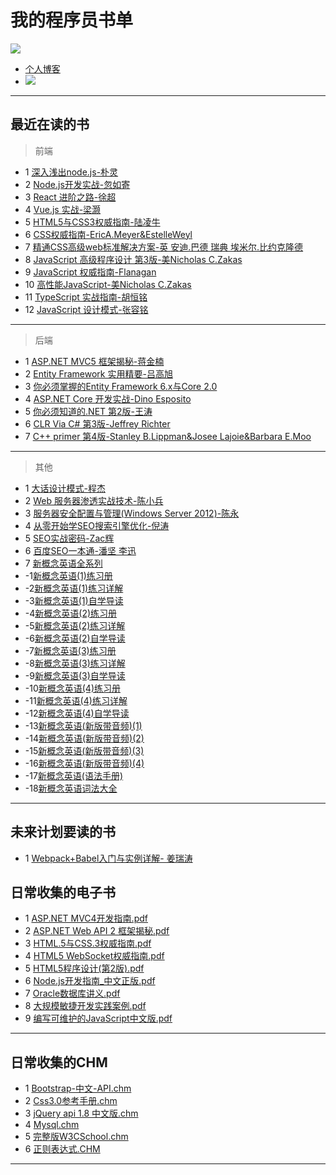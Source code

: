 # 我的程序员书单
<img  src="https://github-readme-stats.vercel.app/api?username=HHfeng616&show_icons=true&icon_color=CE1D2D&text_color=718096&bg_color=ffffff&hide_title=true" />

- [个人博客](https://hhfeng616.github.io/)
- ![](https://visitor-badge.glitch.me/badge?page_id=HHFeng616.readme)






***
## 最近在读的书
> 前端
- 1 [深入浅出node.js-朴灵](https://github.com/hhfeng616/MyBookListCode/tree/main/%E6%B7%B1%E5%85%A5%E6%B5%85%E5%87%BAnode-%E6%BA%90%E4%BB%A3%E7%A0%81)
- 2 [Node.js开发实战-忽如寄](https://github.com/hhfeng616/MyBookListCode/tree/main/nodejs%E5%BC%80%E5%8F%91%E5%AE%9E%E6%88%98-%E6%BA%90%E4%BB%A3%E7%A0%81)
- 3 [React 进阶之路-徐超](https://github.com/hhfeng616/MyBookListCode/tree/main/react-book-master)
- 4 [Vue.js 实战-梁灏](https://github.com/hhfeng616/MyBookListCode/tree/main/vue-book-master)
- 5 [HTML5与CSS3权威指南-陆凌牛]()
- 6 [CSS权威指南-EricA.Meyer&EstelleWeyl]()
- 7 [精通CSS高级web标准解决方案-英 安迪.巴德 瑞典 埃米尔.比约克隆德]()
- 8 [JavaScript 高级程序设计 第3版-美Nicholas C.Zakas]()
- 9 [JavaScript 权威指南-Flanagan]()
- 10 [高性能JavaScript-美Nicholas C.Zakas]()
- 11 [TypeScript 实战指南-胡恒铭]()
- 12 [JavaScript 设计模式-张容铭]()
***
> 后端
- 1 [ASP.NET MVC5 框架揭秘-蒋金楠]()
- 2 [Entity Framework 实用精要-吕高旭](https://github.com/hhfeng616/MyBookListCode/tree/main/%E8%8C%83%E4%BE%8B%E7%A8%8B%E5%BA%8F)
- 3 [你必须掌握的Entity Framework 6.x与Core 2.0](https://github.com/hhfeng616/MyBookListCode/tree/main/EntityFramework6.x-And-Core2.0-master)
- 4 [ASP.NET Core 开发实战-Dino Esposito]()
- 5 [你必须知道的.NET 第2版-王涛](https://www.cnblogs.com/anytao/tag/%E3%80%8A%E4%BD%A0%E5%BF%85%E9%A1%BB%E7%9F%A5%E9%81%93%E7%9A%84.NET%E3%80%8B/)
- 6 [CLR Via C# 第3版-Jeffrey Richter]()
- 7 [C++ primer 第4版-Stanley B.Lippman&Josee Lajoie&Barbara E.Moo]()
***
> 其他
- 1 [大话设计模式-程杰](https://github.com/hhfeng616/MyBookListCode/tree/main/%E5%A4%A7%E8%AF%9D%E8%AE%BE%E8%AE%A1%E6%A8%A1%E5%BC%8F)
- 2 [Web 服务器渗透实战技术-陈小兵]()
- 3 [服务器安全配置与管理(Windows Server 2012)-陈永]()
- 4 [从零开始学SEO搜索引擎优化-倪涛]()
- 5 [SEO实战密码-Zac辉]()
- 6 [百度SEO一本通-潘坚 李迅]()
- 7 [新概念英语全系列]()
- -1[新概念英语(1)练习册]()
- -2[新概念英语(1)练习详解]()
- -3[新概念英语(1)自学导读]()
- -4[新概念英语(2)练习册]()
- -5[新概念英语(2)练习详解]()
- -6[新概念英语(2)自学导读]()
- -7[新概念英语(3)练习册]()
- -8[新概念英语(3)练习详解]()
- -9[新概念英语(3)自学导读]()
- -10[新概念英语(4)练习册]()
- -11[新概念英语(4)练习详解]()
- -12[新概念英语(4)自学导读]()
- -13[新概念英语(新版带音频)(1)]()
- -14[新概念英语(新版带音频)(2)]()
- -15[新概念英语(新版带音频)(3)]()
- -16[新概念英语(新版带音频)(4)]()
- -17[新概念英语(语法手册)]()
- -18[新概念英语词法大全]()

***


## 未来计划要读的书
- 1 [Webpack+Babel入门与实例详解- 姜瑞涛]()

## 日常收集的电子书
- 1 [ASP.NET MVC4开发指南.pdf](https://github.com/hhfeng616/MyBookList/blob/main/%E6%97%A5%E5%B8%B8%E6%94%B6%E9%9B%86%E7%9A%84%E7%94%B5%E5%AD%90%E4%B9%A6/ASP.NET%20MVC4%E5%BC%80%E5%8F%91%E6%8C%87%E5%8D%97.pdf)
- 2 [ASP.NET Web API 2 框架揭秘.pdf](https://github.com/hhfeng616/MyBookList/blob/main/%E6%97%A5%E5%B8%B8%E6%94%B6%E9%9B%86%E7%9A%84%E7%94%B5%E5%AD%90%E4%B9%A6/ASP.NET%20Web%20API%202%20%E6%A1%86%E6%9E%B6%E6%8F%AD%E7%A7%98.pdf)
- 3 [HTML.5与CSS.3权威指南.pdf](https://github.com/hhfeng616/MyBookList/blob/main/%E6%97%A5%E5%B8%B8%E6%94%B6%E9%9B%86%E7%9A%84%E7%94%B5%E5%AD%90%E4%B9%A6/HTML.5%E4%B8%8ECSS.3%E6%9D%83%E5%A8%81%E6%8C%87%E5%8D%97.pdf)
- 4 [HTML5 WebSocket权威指南.pdf](https://github.com/hhfeng616/MyBookList/blob/main/%E6%97%A5%E5%B8%B8%E6%94%B6%E9%9B%86%E7%9A%84%E7%94%B5%E5%AD%90%E4%B9%A6/HTML5%20%20WebSocket%E6%9D%83%E5%A8%81%E6%8C%87%E5%8D%97.pdf)
- 5 [HTML5程序设计(第2版).pdf](https://github.com/hhfeng616/MyBookList/blob/main/%E6%97%A5%E5%B8%B8%E6%94%B6%E9%9B%86%E7%9A%84%E7%94%B5%E5%AD%90%E4%B9%A6/HTML5%E7%A8%8B%E5%BA%8F%E8%AE%BE%E8%AE%A1(%E7%AC%AC2%E7%89%88).pdf)
- 6 [Node.js开发指南_中文正版.pdf](https://github.com/hhfeng616/MyBookList/blob/main/%E6%97%A5%E5%B8%B8%E6%94%B6%E9%9B%86%E7%9A%84%E7%94%B5%E5%AD%90%E4%B9%A6/Node.js%E5%BC%80%E5%8F%91%E6%8C%87%E5%8D%97_%E4%B8%AD%E6%96%87%E6%AD%A3%E7%89%88.pdf)
- 7 [Oracle数据库讲义.pdf](https://github.com/hhfeng616/MyBookList/blob/main/%E6%97%A5%E5%B8%B8%E6%94%B6%E9%9B%86%E7%9A%84%E7%94%B5%E5%AD%90%E4%B9%A6/oracle%E6%95%B0%E6%8D%AE%E5%BA%93%E8%AE%B2%E4%B9%89.pdf)
- 8 [大规模敏捷开发实践案例.pdf](https://github.com/hhfeng616/MyBookList/blob/main/%E6%97%A5%E5%B8%B8%E6%94%B6%E9%9B%86%E7%9A%84%E7%94%B5%E5%AD%90%E4%B9%A6/%E5%A4%A7%E8%A7%84%E6%A8%A1%E6%95%8F%E6%8D%B7%E5%BC%80%E5%8F%91%E5%AE%9E%E8%B7%B5%E6%A1%88%E4%BE%8B.pdf)
- 9 [编写可维护的JavaScript中文版.pdf](https://github.com/hhfeng616/MyBookList/blob/main/%E6%97%A5%E5%B8%B8%E6%94%B6%E9%9B%86%E7%9A%84%E7%94%B5%E5%AD%90%E4%B9%A6/%E7%BC%96%E5%86%99%E5%8F%AF%E7%BB%B4%E6%8A%A4%E7%9A%84JavaScript%E4%B8%AD%E6%96%87%E7%89%88.pdf)
***


## 日常收集的CHM
- 1 [Bootstrap-中文-API.chm](https://github.com/hhfeng616/MyBookList/blob/main/%E6%97%A5%E5%B8%B8%E6%94%B6%E9%9B%86%E7%9A%84CHM/Bootstrap-%E4%B8%AD%E6%96%87-API.chm)
- 2 [Css3.0参考手册.chm](https://github.com/hhfeng616/MyBookList/blob/main/%E6%97%A5%E5%B8%B8%E6%94%B6%E9%9B%86%E7%9A%84CHM/css3.0%E5%8F%82%E8%80%83%E6%89%8B%E5%86%8C.chm)
- 3 [jQuery api 1.8 中文版.chm](https://github.com/hhfeng616/MyBookList/blob/main/%E6%97%A5%E5%B8%B8%E6%94%B6%E9%9B%86%E7%9A%84CHM/jQuery%20api%201.8%20%E4%B8%AD%E6%96%87%E7%89%88.chm)
- 4 [Mysql.chm](https://github.com/hhfeng616/MyBookList/blob/main/%E6%97%A5%E5%B8%B8%E6%94%B6%E9%9B%86%E7%9A%84CHM/mysql.chm)
- 5 [完整版W3CSchool.chm](https://github.com/hhfeng616/MyBookList/blob/main/%E6%97%A5%E5%B8%B8%E6%94%B6%E9%9B%86%E7%9A%84CHM/%E5%AE%8C%E6%95%B4%E7%89%88W3CSchool.chm)
- 6 [正则表达式.CHM](https://github.com/hhfeng616/MyBookList/blob/main/%E6%97%A5%E5%B8%B8%E6%94%B6%E9%9B%86%E7%9A%84CHM/%E6%AD%A3%E5%88%99%E8%A1%A8%E8%BE%BE%E5%BC%8F.CHM)
***
